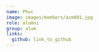 ```yaml
---
name: Phuc 
image: images/members/acm001.jpg 
role: alumni
group: alum
links:
  github: link_to_github 
---
```

